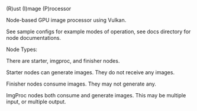 (R)ust (I)mage (P)rocessor

Node-based GPU image processor using Vulkan.

See sample configs for example modes of operation, see docs directory for node documentations. 

Node Types:

There are starter, imgproc, and finisher nodes.

Starter nodes can generate images. They do not receive any images.

Finisher nodes consume images. They may not generate any.

ImgProc nodes both consume and generate images. This may be multiple input, or multiple output.